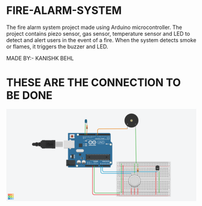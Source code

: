 # FIRE-ALARM-SYSTEM
The fire alarm system project made using Arduino microcontroller. The project contains piezo sensor, gas sensor, temperature sensor and LED to detect and alert users in the event of a fire. When the system detects smoke or flames, it triggers the buzzer and LED.    

MADE BY:- KANISHK BEHL

<h1>THESE ARE THE CONNECTION TO BE DONE</h1>
<div align="center">
  <a href="https://github.com/othneildrew/Best-README-Template">
    <img src="FIRE ALARM SYSTEM.png" alt="Logo" width="1500">
  </a>
</div>

